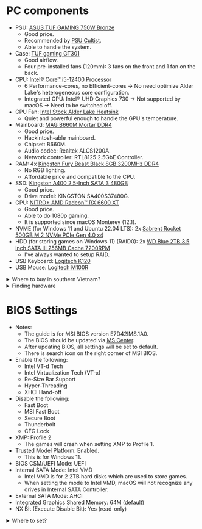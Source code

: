 # PC components

  - PSU: [ASUS TUF GAMING 750W Bronze](https://www.amazon.com/ASUS-TUF-Axial-tech-Technology-Certification/dp/B08SBY73C2)
    - Good price.
    - Recommended by [PSU Cultist](https://cultists.network/140/psu-tier-list/).
    - Able to handle the system.
  - Case: [TUF gaming GT301](https://dlcdnets.asus.com/pub/ASUS/ODD/DC/GT301/E15889_TUF_Gaming_GT301_Series_UM_WEB.pdf)
    - Good airflow.
    - Four pre-installed fans (120mm): 3 fans on the front and 1 fan on the back.
  - CPU: [Intel® Core™ i5-12400 Processor](https://ark.intel.com/content/www/us/en/ark/products/134586/intel-core-i512400-processor-18m-cache-up-to-4-40-ghz.html)
    - 6 Performance-cores, no Efficient-cores -> No need optimize Alder Lake's heterogeneous core configuration.
    - Integrated GPU: Intel® UHD Graphics 730 -> Not supported by macOS -> Need to be switched off.
  - CPU Fan: [Intel Stock Alder Lake Heatsink](https://www.tomshardware.com/news/new-alder-lake-stock-heatsink-tested)
    - Quiet and powerful enough to handle the GPU's temperature.
  - Mainboard: [MAG B660M Mortar DDR4](https://download.msi.com/archive/mnu_exe/mb/MAGB660MMORTARWIFIDDR4_MAGB660MMORTARDDR4.pdf)
    - Good price.
    - Hackintosh-able mainboard.
    - Chipset: B660M.
    - Audio codec: Realtek ALCS1200A.
    - Network controller: RTL8125 2.5GbE Controller.
  - RAM: 4x [Kingston Fury Beast Black 8GB 3200MHz DDR4](https://www.amazon.com/Kingston-Desktop-Memory-Single-KF432C16BB/dp/B097K5J1SB)
    - No RGB lighting.
    - Affordable price and compatible to the CPU.
  - SSD: [Kingston A400 2.5-Inch SATA 3 480GB](https://www.amazon.com/Kingston-480GB-Solid-SA400S37-480G/dp/B01N0TQPQB)
    - Good price.
    - Drive model: KINGSTON SA400S37480G.
  - GPU: [NITRO+ AMD Radeon™ RX 6600 XT](https://www.sapphiretech.com/en/consumer/nitro-radeon-rx-6600-xt-8g-gddr6)
    - Good price.
    - Able to do 1080p gaming.
    - It is supported since macOS Monterey (12.1).
  - NVME (for Windows 11 and Ubuntu 22.04 LTS): 2x [Sabrent Rocket 500GB M.2 NVMe PCIe Gen 4.0 x4](https://sabrent.com/products/sb-rocket-nvme4-500)
  - HDD (for storing games on Windows 11) (RAID0): 2x [WD Blue 2TB 3.5 inch SATA III 256MB Cache 7200RPM](https://www.amazon.com/Western-Digital-Blue-Hard-Drive/dp/B08VH8R94B)
    - I've always wanted to setup RAID.
  - USB Keyboard: [Logitech K120](https://www.amazon.com/Logitech-920-002478-K120-USB-Keyboard/dp/B003ELVLKU)
  - USB Mouse: [Logitech M100R](https://www.amazon.com/Logitech-M100R-Wired-Mouse-Black/dp/B0080W1X6U)

<details>
  <summary>Where to buy in southern Vietnam?</summary>

  - PSU 750W: https://kccshop.vn/nguon-may-tinh-asus-tuf-gaming-750b-750w-bronze/
  - Case GT301: https://kccshop.vn/vo-case-asus-tuf-gaming-gt301-mid-tower-mau-den-led-argb/
  - CPU: https://tinhocngoisao.com/products/cpu-intel-core-i5-12400-box-chinh-hang-2-50-up-to-4-40ghz
  - Mainboard: https://tinhocngoisao.com/products/mainboard-msi-b660m-mag-mortar-ddr4
  - RAM: https://memoryzone.com.vn/ram-pc-kingston-fury-beast-black-8gb-3200mhz-ddr4-kf432c16bb-8 (x4)
  - SSD: https://memoryzone.com.vn/ssd-kingston-a400-sata-3-480gb-sa400s37-480g
  - GPU: https://kccshop.vn/vga-sapphire-nitro-radeon-rx-6600-xt-gaming-oc-8gb/
  - NVME: https://hoanghapc.vn/ssd-sabrent-rocket-500gb-m.2-nvme (x2)
  - HDD: https://memoryzone.com.vn/hdd-wd-blue-2tb-3-5-inch-sata-iii-256mb-cache-7200rpm-wd20ezbx (x2) 
  
</details>

<details>
  <summary>Finding hardware</summary>
  
  ## CPU Model
  ![cpu-model](https://user-images.githubusercontent.com/12621111/229268715-0bad97f7-2f80-4b85-aa95-194a9f167fb0.png)

  ## GPU Model
  ![gpu-model](https://user-images.githubusercontent.com/12621111/229268771-59fc056f-1a37-429d-bf75-46c1e0cef894.png)

  ## Chipset Model
  ![chipset-model](https://user-images.githubusercontent.com/12621111/229268816-7c6f934a-8556-4892-b956-a894f0ad6b80.png)

  ## Audio Codec
  ```console
  locpham@Loc-Ubuntu-PC:~/Work/01_hackintosh$ head /proc/asound/card0/codec#0
  Codec: Realtek ALCS1200A
  Address: 0
  AFG Function Id: 0x1 (unsol 1)
  Vendor Id: 0x10ec0b00
  Subsystem Id: 0x14627d42
  Revision Id: 0x100001
  No Modem Function Group found
  Default PCM:
      rates [0x5f0]: 32000 44100 48000 88200 96000 192000
      bits [0xe]: 16 20 24
  ```

  # Ethernet Controller
  ```console
  locpham@Loc-Ubuntu-PC:~/Work/01_hackintosh$ lspci | grep -i Ethernet
  0000:05:00.0 Ethernet controller: Realtek Semiconductor Co., Ltd. RTL8125 2.5GbE Controller (rev 05)
  ```

  ## Disk Drives
  ![disk-drives](https://user-images.githubusercontent.com/12621111/229268825-fe8a0867-7b97-495e-b5e6-d3b21acccfcb.png)

</details>

# BIOS Settings

- Notes:
  - The guide is for MSI BIOS version E7D42IMS.1A0.
  - The BIOS should be updated via [MS Center](https://www.msi.com/Landing/MSI-Center).
  - After updating BIOS, all settings will be set to default.
  - There is search icon on the right corner of MSI BIOS.
- Enable the following:
  - Intel VT-d Tech
  - Intel Virtualization Tech (VT-x)
  - Re-Size Bar Support
  - Hyper-Threading
  - XHCI Hand-off
- Disable the following:
  - Fast Boot 
  - MSI Fast Boot
  - Secure Boot
  - Thunderbolt
  - CFG Lock
- XMP: Profile 2
  - The games will crash when setting XMP to Profile 1.
- Trusted Model Platform: Enabled.
  - This is for Windows 11.
- BIOS CSM/UEFI Mode: UEFI
- Internal SATA Mode: Intel VMD
  - Intel VMD is for 2 2TB hard disks which are used to store games.
  - When setting the mode to Intel VMD, macOS will not recognize any drives in Internal SATA Controller.
- External SATA Mode: AHCI
- Integrated Graphics Shared Memory: 64M (default)
- NX Bit (Execute Disable Bit): Yes (read-only)

<details>
  <summary>Where to set?</summary>

  ## VT-D/VT-X/CFG Lock
  ![VT-D_and_VT-X](https://user-images.githubusercontent.com/12621111/229274669-934df35c-7d56-4c1f-8217-fd384c8d5bfb.png)

  ## Re-Size Bar support
  ![RESIZE-BAR-SUPPORT](https://user-images.githubusercontent.com/12621111/229274784-bbe0e7e9-03cd-4cf8-aa4d-30293026413b.png)

  ## Hyper-Threading
  ![HYPER-THREADING](https://user-images.githubusercontent.com/12621111/229274809-f87b2355-d2e4-408e-b90b-0d778708f4cd.png)

  ## XHCI Hand-off
  ![XHCI-HANDOFF](https://user-images.githubusercontent.com/12621111/229274845-d80d78a8-ad34-4d00-847b-7e7389b8911d.png)

  ## Fast Boot/MSI Fast Boot
  ![Fastboot_and_MSI-Fastboot](https://user-images.githubusercontent.com/12621111/229274610-455c2d87-c8ea-4727-8a57-eb11079e9234.png)

  ## Secure Boot
  ![Secure-Boot](https://user-images.githubusercontent.com/12621111/229274904-129b6ab6-ff82-42b6-98a4-2d3e6f49cadc.png)

  ## Thunderbolt
  ![THUNDERBOLT](https://user-images.githubusercontent.com/12621111/229274935-f980b3e8-149b-498e-aaa0-18aa71d1b5ba.png)

  ## BIOS CSM/UEFI Mode
  ![BIOS_UEFI](https://user-images.githubusercontent.com/12621111/229274984-57cb15c5-e0ef-4098-af9c-5cbed3b65b76.png)

  ## Internal/External SATA Controller
  ![SATA-MODE](https://user-images.githubusercontent.com/12621111/229275017-f1a37561-845a-4d02-bdb4-a58d189f4027.png)

  ## Integrated Graphics Shared Memory
  ![DVMT-PREALLOCATED](https://user-images.githubusercontent.com/12621111/229275046-0ff0ff39-93e2-41c8-a9c6-c5e72d29b45b.png)

  ## NX bit (Execute Disable Bit) (read-only)
  ![NX-BIT](https://user-images.githubusercontent.com/12621111/229275111-11179ce6-d9d3-4ba0-a24c-f95b2d8d1618.png)
  
</details>
